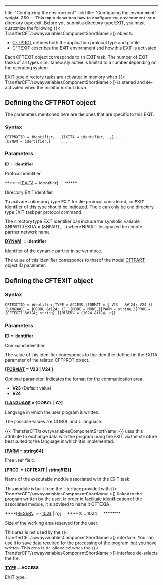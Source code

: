 ---
title: "Configuring  the environment"
linkTitle: "Configuring the environment"
weight: 350
---This topic describes how to configure the environment for a directory
type exit. Before you submit a directory type EXIT, you must customize
the following {{< TransferCFT/axwayvariablesComponentShortName  >}} objects:

* [CFTPROT](#Defining_the_CFTPROT_object)
    defines both the application protocol type and profile
* [CFTEXIT](#Defining_the_CFTEXIT_object)
    describes the EXIT environment and how this EXIT is activated

Each CFTEXIT object corresponds to an EXIT task. The number of EXIT
tasks of all types simultaneously active is limited to a number depending
on the operating system.

EXIT type directory tasks are activated in memory when {{< TransferCFT/axwayvariablesComponentShortName  >}}
is started and de-activated when the monitor is shut down.

<span id="Defining_the_CFTPROT_object"></span>

## Defining the CFTPROT object

The parameters mentioned here are the ones that are specific to this
EXIT.

### Syntax

`CFTPROTID = identifier,...[EXITA = identifier,..,]....[DYNAM = identifier,]     ...`

### Parameters

******[ID](../../../../c_intro_userinterfaces/command_summary/parameter_intro/id) =
identifier******

Protocol identifier.

******[[EXITA](../../../../c_intro_userinterfaces/command_summary/parameter_intro/exita) =
identifier]     ******

Directory EXIT identifier.

To activate a directory type EXIT for the protocol considered, an EXIT
identifier of this type should be indicated. There can only be one directory
type EXIT task per protocol command.

The directory type EXIT identifier can include the symbolic variable
&NPART:(EXITA = (&NPART, ...) where NPART designates the remote
partner network name.

******[DYNAM](../../../../c_intro_userinterfaces/command_summary/parameter_intro/dynam)  =
identifier******

Identifier of the dynamic partner in server mode.

The value of this identifier corresponds to that of the model [CFTPART](../../../../c_intro_userinterfaces/web_copilot_ui/flow_def_intro/cftpart)
object ID parameter.

<span id="Defining_the_CFTEXIT_object"></span>

## Defining the CFTEXIT object

### Syntax

`CFTEXITID = identifier,TYPE = ACCESS,[FORMAT = { V23   &#124; V24 }][LANGUAGE = {COBOL &#124; C},][MODE = MODE,][PARM = string,][PROG = {CFTEXIT &#124; string},][RESERV = {1024 &#124; n}]`

### Parameters

******[ID](../../../../c_intro_userinterfaces/command_summary/parameter_intro/id) =
identifier******

Command identifier.

The value of this identifier corresponds to the identifier defined in
the EXITA parameter of the related CFTPROT object.

****[[FORMAT](../../../../c_intro_userinterfaces/command_summary/parameter_intro/format)
= V23 &#124; V24 ]****

Optional parameter. Indicates the format
for the communication area.

* ****V23**** (Default value)
* ****V24****

******[[LANGUAGE](../../../../c_intro_userinterfaces/command_summary/parameter_intro/language)
= {COBOL &#124; C}]******

Language in which the user program is written.

The possible values are COBOL and C language.

{{< TransferCFT/axwayvariablesComponentShortName  >}} uses this attribute to exchange data with the program using
the EXIT via the structure best suited to the language in which it is
implemented.

******[[PARM](../../../../c_intro_userinterfaces/command_summary/parameter_intro/parm) =
string64]******

Free user field.

******[[PROG](../../../../c_intro_userinterfaces/command_summary/parameter_intro/prog)  =
{CFTEXIT &#124; string512}]******

Name of the executable module associated with the EXIT task.

This module is built from the interface provided with {{< TransferCFT/axwayvariablesComponentShortName  >}} linked
to the program written by the user. In order to facilitate identification
of the associated module, it is advised to name it CFTEXIA.

****[[RESERV](../../../../c_intro_userinterfaces/command_summary/parameter_intro/reserv)  =
{<u>1024</u> &#124; n}]     ****{0 ...1024}    ********

Size of the working area reserved for the user.

This area is not used by the {{< TransferCFT/axwayvariablesComponentShortName  >}} interface. You can use it
to save data required for the processing of the program that you have
written. This area is de-allocated when the {{< TransferCFT/axwayvariablesComponentShortName  >}} interface de-selects
the file.

******[TYPE](../../../../c_intro_userinterfaces/command_summary/parameter_intro/type) =
ACCESS******

EXIT type.

